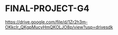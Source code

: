 # FINAL-PROJECT-G4
https://drive.google.com/file/d/1Zr2h3m-OKkcIr_QKgpMucyHmQKOLJO8p/view?usp=drivesdk